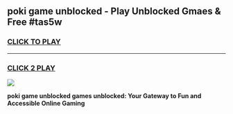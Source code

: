 
## poki game unblocked - Play Unblocked Gmaes & Free #tas5w
<h3>
<a href="https://news.freeplayer.one?title=poki_game_unblocked&ref=24F">CLICK TO PLAY</a></h3>
<hr>

<h3>
<a href="https://news.freeplayer.one?title=poki_game_unblocked&ref=24F">CLICK 2 PLAY</a>
  
</h3>

<a href="https://news.freeplayer.one?title=poki_game_unblocked&ref=24F/"><img src="https://clearcache.store/games.png"></a>


**poki game unblocked games unblocked: Your Gateway to Fun and Accessible Online Gaming**
